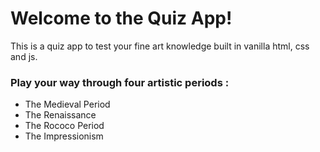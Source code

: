 # Welcome to the Quiz App!

This is a quiz app to test your fine art knowledge built in vanilla html, css and js.

### Play your way through four artistic periods :

- The Medieval Period
- The Renaissance
- The Rococo Period
- The Impressionism 